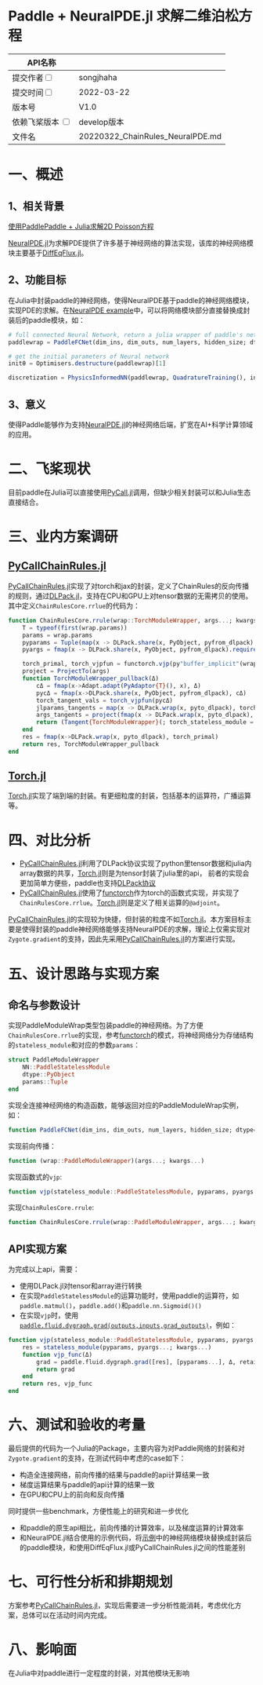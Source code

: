 # Paddle + NeuralPDE.jl 求解二维泊松方程

|API名称   |   | 
|---|---|
|提交作者<input type="checkbox" class="rowselector hidden">   | songjhaha | 
|提交时间<input type="checkbox" class="rowselector hidden">   | 2022-03-22 | 
|版本号| V1.0 | 
|依赖飞桨版本 <input type="checkbox" class="rowselector hidden">   | develop版本 | 
|文件名 | 20220322_ChainRules_NeuralPDE.md<br> | 


# 一、概述
## 1、相关背景
[使用PaddlePaddle + Julia求解2D Poisson方程](https://github.com/X4Science/INFINITY/issues/1)

[NeuralPDE.jl](https://neuralpde.sciml.ai/dev/)为求解PDE提供了许多基于神经网络的算法实现，该库的神经网络模块主要基于[DiffEqFlux.jl](https://github.com/SciML/DiffEqFlux.jl)。

## 2、功能目标

在Julia中封装paddle的神经网络，使得NeuralPDE基于paddle的神经网络模块，实现PDE的求解。在[NeuralPDE example](https://github.com/SciML/NeuralPDE.jl#example-solving-2d-poisson-equation-via-physics-informed-neural-networks)中，可以将网络模块部分直接替换成封装后的paddle模块，如：

```julia
# full connected Neural Network, return a julia wrapper of paddle's network
paddlewrap = PaddleFCNet(dim_ins, dim_outs, num_layers, hidden_size; dtype=Float32, activation='sigmiod')

# get the initial parameters of Neural network
initθ = Optimisers.destructure(paddlewrap)[1]

discretization = PhysicsInformedNN(paddlewrap, QuadratureTraining(), init_params = initθ)
```

## 3、意义

使得Paddle能够作为支持[NeuralPDE.jl](https://neuralpde.sciml.ai/dev/)的神经网络后端，扩宽在AI+科学计算领域的应用。

# 二、飞桨现状

目前paddle在Julia可以直接使用[PyCall.jl](https://github.com/JuliaPy/PyCall.jl)调用，但缺少相关封装可以和Julia生态直接结合。

# 三、业内方案调研

## [PyCallChainRules.jl](https://github.com/rejuvyesh/PyCallChainRules.jl)
[PyCallChainRules.jl](https://github.com/rejuvyesh/PyCallChainRules.jl)实现了对torch和jax的封装，定义了ChainRules的反向传播的规则，通过[DLPack.jl](https://github.com/pabloferz/DLPack.jl)，支持在CPU和GPU上对tensor数据的无需拷贝的使用。其中定义`ChainRulesCore.rrlue`的代码为：

```julia
function ChainRulesCore.rrule(wrap::TorchModuleWrapper, args...; kwargs...)
    T = typeof(first(wrap.params))
    params = wrap.params
    pyparams = Tuple(map(x -> DLPack.share(x, PyObject, pyfrom_dlpack).requires_grad_(true), params))
    pyargs = fmap(x -> DLPack.share(x, PyObject, pyfrom_dlpack).requires_grad_(true), args)

    torch_primal, torch_vjpfun = functorch.vjp(py"buffer_implicit"(wrap.torch_stateless_module, wrap.buffers), pyparams, pyargs...; kwargs...)
    project = ProjectTo(args)
    function TorchModuleWrapper_pullback(Δ)
        cΔ = fmap(x->Adapt.adapt(PyAdaptor{T}(), x), Δ)
        pycΔ = fmap(x->DLPack.share(x, PyObject, pyfrom_dlpack), cΔ)
        torch_tangent_vals = torch_vjpfun(pycΔ)
        jlparams_tangents = map(x -> DLPack.wrap(x, pyto_dlpack), torch_tangent_vals[1])
        args_tangents = project(fmap(x -> DLPack.wrap(x, pyto_dlpack), torch_tangent_vals[2:end]))
        return (Tangent{TorchModuleWrapper}(; torch_stateless_module = NoTangent(), dtype = NoTangent(), params = jlparams_tangents, buffers = NoTangent()), args_tangents...)
    end
    res = fmap(x->DLPack.wrap(x, pyto_dlpack), torch_primal)
    return res, TorchModuleWrapper_pullback
end
```

## [Torch.jl](https://github.com/FluxML/Torch.jl)
[Torch.jl](https://github.com/FluxML/Torch.jl)实现了端到端的封装。有更细粒度的封装，包括基本的运算符，广播运算等。


# 四、对比分析

- [PyCallChainRules.jl](https://github.com/rejuvyesh/PyCallChainRules.jl)利用了DLPack协议实现了python里tensor数据和julia内array数据的共享，[Torch.jl](https://github.com/FluxML/Torch.jl)则是为tensor封装了julia里的api， 前者的实现会更加简单方便些，paddle也支持[DLPack协议](https://github.com/PaddlePaddle/Paddle/blob/develop/python/paddle/utils/dlpack.py)
- [PyCallChainRules.jl](https://github.com/rejuvyesh/PyCallChainRules.jl)使用了[functorch](https://github.com/pytorch/functorch)作为torch的函数式实现，并实现了`ChainRulesCore.rrlue`。[Torch.jl](https://github.com/FluxML/Torch.jl)则是定义了相关运算的`@adjoint`。

[PyCallChainRules.jl](https://github.com/rejuvyesh/PyCallChainRules.jl)的实现较为快捷，但封装的粒度不如[Torch.jl](https://github.com/FluxML/Torch.jl)。本方案目标主要是使得封装的paddle神经网络能够支持NeuralPDE的求解，理论上仅需实现对`Zygote.gradient`的支持，因此先采用[PyCallChainRules.jl](https://github.com/rejuvyesh/PyCallChainRules.jl)的方案进行实现。

# 五、设计思路与实现方案

## 命名与参数设计

实现PaddleModuleWrap类型包装paddle的神经网络。为了方便`ChainRulesCore.rrlue`的实现，参考[functorch](https://github.com/pytorch/functorch)的模式，将神经网络分为存储结构的`stateless_module`和对应的参数`params`：
```julia
struct PaddleModuleWrapper
    NN::PaddleStatelessModule
    dtype::PyObject
    params::Tuple
end
```

实现全连接神经网络的构造函数，能够返回对应的PaddleModuleWrap实例，如：
```julia
function PaddleFCNet(dim_ins, dim_outs, num_layers, hidden_size; dtype=Float32, activation='sigmiod')
```

实现前向传播：
```julia
function (wrap::PaddleModuleWrapper)(args...; kwargs...)
```

实现函数式的`vjp`:
```julia
function vjp(stateless_module::PaddleStatelessModule, pyparams, pyargs...; kwargs...)
```

实现`ChainRulesCore.rrule`:
```julia
function ChainRulesCore.rrule(wrap::PaddleModuleWrapper, args...; kwargs...)
```

## API实现方案

为完成以上api，需要：
- 使用DLPack.jl对tensor和array进行转换
- 在实现`PaddleStatelessModule`的运算功能时，使用paddle的运算符，如`paddle.matmul()`，`paddle.add()`和`paddle.nn.Sigmoid()()`
- 在实现`vjp`时，使用[`paddle.fluid.dygraph.grad(outputs,inputs,grad_outputs)`](https://github.com/PaddlePaddle/Paddle/blob/d9a41fc479009f75aa976ea18bd759504497796b/python/paddle/fluid/dygraph/base.py#L428)，例如：
```julia
function vjp(stateless_module::PaddleStatelessModule, pyparams, pyargs...; kwargs...)
    res = stateless_module(pyparams, pyargs...; kwargs...)
    function vjp_func(Δ)
        grad = paddle.fluid.dygraph.grad([res], [pyparams...], Δ, retain_graph=true)
        return grad
    end
    return res, vjp_func
end
```

# 六、测试和验收的考量

最后提供的代码为一个Julia的Package，主要内容为对Paddle网络的封装和对`Zygote.gradient`的支持，在测试代码中考虑的case如下：
- 构造全连接网络，前向传播的结果与paddle的api计算结果一致
- 梯度运算结果与paddle的api计算的结果一致
- 在GPU和CPU上的前向和反向传播

同时提供一些benchmark，方便性能上的研究和进一步优化
- 和paddle的原生api相比，前向传播的计算效率，以及梯度运算的计算效率
- 和NeuralPDE.jl结合使用的示例代码，将[示例](https://github.com/SciML/NeuralPDE.jl#example-solving-2d-poisson-equation-via-physics-informed-neural-networks)中的神经网络模块替换成封装后的paddle模块，和使用DiffEqFlux.jl或PyCallChainRules.jl之间的性能差别


# 七、可行性分析和排期规划

方案参考[PyCallChainRules.jl](https://github.com/rejuvyesh/PyCallChainRules.jl)，实现后需要进一步分析性能消耗，考虑优化方案，总体可以在活动时间内完成。

# 八、影响面

在Julia中对paddle进行一定程度的封装，对其他模块无影响


